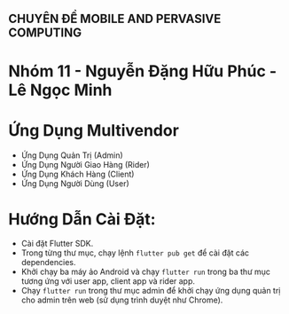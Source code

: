 ## CHUYÊN ĐỀ MOBILE AND PERVASIVE COMPUTING
# Nhóm 11 - Nguyễn Đặng Hữu Phúc - Lê Ngọc Minh

# Ứng Dụng Multivendor
   - Ứng Dụng Quản Trị (Admin)
   - Ứng Dụng Người Giao Hàng (Rider)
   - Ứng Dụng Khách Hàng (Client)
   - Ứng Dụng Người Dùng (User)

# Hướng Dẫn Cài Đặt:
   - Cài đặt Flutter SDK.
   - Trong từng thư mục, chạy lệnh ```flutter pub get``` để cài đặt các dependencies.
   - Khởi chạy ba máy ảo Android và chạy ```flutter run``` trong ba thư mục tương ứng với user app, client app và rider app.
   - Chạy ```flutter run``` trong thư mục admin để khởi chạy ứng dụng quản trị cho admin trên web (sử dụng trình duyệt như Chrome).

